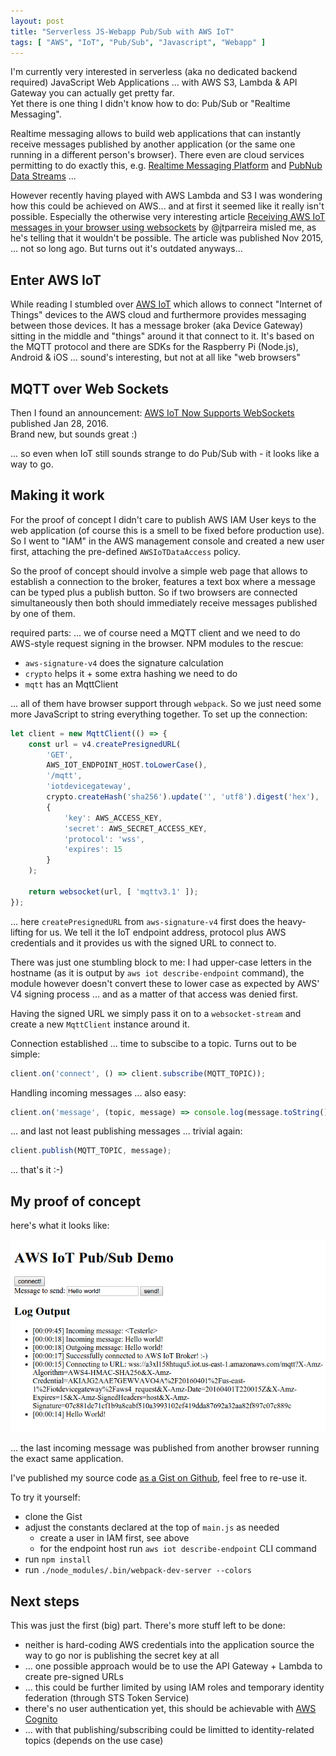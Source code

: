 ```yaml
---
layout: post
title: "Serverless JS-Webapp Pub/Sub with AWS IoT"
tags: [ "AWS", "IoT", "Pub/Sub", "Javascript", "Webapp" ]
---
```

I'm currently very interested in serverless (aka no dedicated backend required) JavaScript
Web Applications ... with AWS S3, Lambda & API Gateway you can actually get pretty far.  
Yet there is one thing I didn't know how to do: Pub/Sub or "Realtime Messaging".

Realtime messaging allows to build web applications that can instantly receive messages
published by another application (or the same one running in a different person's browser).
There even are cloud services permitting to do exactly this, e.g.
[Realtime Messaging Platform](http://framework.realtime.co/messaging/)
and [PubNub Data Streams](https://www.pubnub.com/products/publish-subscribe/) ...

However recently having played with AWS Lambda and S3 I was wondering how this could be
achieved on AWS... and at first it seemed like it really isn't possible.  Especially
the otherwise very interesting article [Receiving AWS IoT messages in your browser using websockets](https://medium.com/@jparreira/receiving-aws-iot-messages-in-your-browser-using-websockets-9b87f28c2357) by @jtparreira misled me, as he's telling that it wouldn't be
possible.  The article was published Nov 2015, ... not so long ago.  But turns out it's outdated anyways...

Enter AWS IoT
-------------

While reading I stumbled over [AWS IoT](https://aws.amazon.com/iot/) which allows to connect
"Internet of Things" devices to the AWS cloud and furthermore provides messaging between those devices.
It has a message broker (aka Device Gateway) sitting in the middle and "things"
around it that connect to it.  It's based on the MQTT protocol and there are SDKs for
the Raspberry Pi (Node.js), Android & iOS ... sound's interesting, but not at all like "web browsers"

MQTT over Web Sockets
---------------------

Then I found an announcement: [AWS IoT Now Supports WebSockets](https://aws.amazon.com/about-aws/whats-new/2016/01/aws-iot-now-supports-websockets-custom-keepalive-intervals-and-enhanced-console/) published Jan 28, 2016.  
Brand new, but sounds great :)

... so even when IoT still sounds strange to do Pub/Sub with - it looks like a way to go.

Making it work
--------------

For the proof of concept I didn't care to publish AWS IAM User keys to the
web application (of course this is a smell to be fixed before production use).
So I went to "IAM" in the AWS management console and created a new user first, attaching
the pre-defined `AWSIoTDataAccess` policy.

So the proof of concept should involve a simple web page that allows to establish
a connection to the broker, features a text box where a message can be typed plus a
publish button.  So if two browsers are connected simultaneously then both should
immediately receive messages published by one of them.

required parts: ... we of course need a MQTT client and we need to do AWS-style request signing in the browser.
NPM modules to the rescue:

* `aws-signature-v4` does the signature calculation
* `crypto` helps it + some extra hashing we need to do
* `mqtt` has an MqttClient

... all of them have browser support through `webpack`.  So we just need some more JavaScript
to string everything together.  To set up the connection:

```js
let client = new MqttClient(() => {
    const url = v4.createPresignedURL(
        'GET',
        AWS_IOT_ENDPOINT_HOST.toLowerCase(),
        '/mqtt',
        'iotdevicegateway',
        crypto.createHash('sha256').update('', 'utf8').digest('hex'),
        {
            'key': AWS_ACCESS_KEY,
            'secret': AWS_SECRET_ACCESS_KEY,
            'protocol': 'wss',
            'expires': 15
        }
    );

    return websocket(url, [ 'mqttv3.1' ]);
});
```

... here `createPresignedURL` from `aws-signature-v4` first does the heavy-lifting for us.
We tell it the IoT endpoint address, protocol plus AWS credentials and it provides us
with the signed URL to connect to.

There was just one stumbling block to me: I had upper-case letters in the hostname
(as it is output by `aws iot describe-endpoint` command), the module
however doesn't convert these to lower case as expected by AWS' V4 signing process ...
and as a matter of that access was denied first.

Having the signed URL we simply pass it on to a `websocket-stream` and create a new
`MqttClient` instance around it.

Connection established ... time to subscibe to a topic.  Turns out to be simple:

```js
client.on('connect', () => client.subscribe(MQTT_TOPIC));
```

Handling incoming messages ... also easy:

```js
client.on('message', (topic, message) => console.log(message.toString()));
```

... and last not least publishing messages ... trivial again:

```js
client.publish(MQTT_TOPIC, message);
```

... that's it :-)


My proof of concept
-------------------

here's what it looks like:

![screenshot of demo web page](/assets/images/pubsub-demo.png)

... the last incoming message was published from another browser running the exact same application.

I've published my source code [as a Gist on Github](https://gist.github.com/stesie/dabc9236ef8fc4123609f9d81df6ccd8),
feel free to re-use it.

To try it yourself:

* clone the Gist
* adjust the constants declared at the top of `main.js` as needed
   * create a user in IAM first, see above
   * for the endpoint host run `aws iot describe-endpoint` CLI command
* run `npm install`
* run `./node_modules/.bin/webpack-dev-server --colors`


Next steps
----------

This was just the first (big) part.  There's more stuff left to be done:

* neither is hard-coding AWS credentials into the application source the way to go nor is publishing the secret key at all
* ... one possible approach would be to use the API Gateway + Lambda to create pre-signed URLs
* ... this could be further limited by using IAM roles and temporary identity federation (through STS Token Service)
* there's no user authentication yet, this should be achievable with [AWS Cognito](https://aws.amazon.com/cognito/)
* ... with that publishing/subscribing could be limitted to identity-related topics (depends on the use case)



